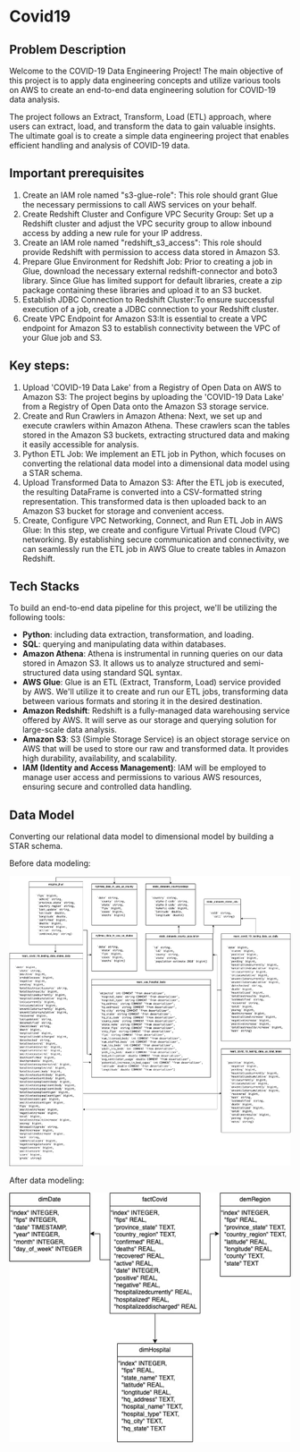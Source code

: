 # Covid19
## Problem Description

Welcome to the COVID-19 Data Engineering Project! The main objective of this project is to apply data engineering concepts and utilize various tools on AWS to create an end-to-end data engineering solution for COVID-19 data analysis.

The project follows an Extract, Transform, Load (ETL) approach, where users can extract, load, and transform the data to gain valuable insights. The ultimate goal is to create a simple data engineering project that enables efficient handling and analysis of COVID-19 data.

## Important prerequisites

1. Create an IAM role named "s3-glue-role": This role should grant Glue the necessary permissions to call AWS services on your behalf.
2. Create Redshift Cluster and Configure VPC Security Group: Set up a Redshift cluster and adjust the VPC security group to allow inbound access by adding a new rule for your IP address.
3. Create an IAM role named "redshift_s3_access": This role should provide Redshift with permission to access data stored in Amazon S3.
4. Prepare Glue Environment for Redshift Job: Prior to creating a job in Glue, download the necessary external redshift-connector and boto3 library. Since Glue has limited support for default libraries, create a zip package containing these libraries and upload it to an S3 bucket.
5. Establish JDBC Connection to Redshift Cluster:To ensure successful execution of a job, create a JDBC connection to your Redshift cluster.
6. Create VPC Endpoint for Amazon S3:It is essential to create a VPC endpoint for Amazon S3 to establish connectivity between the VPC of your Glue job and S3.

## Key steps:

1. Upload 'COVID-19 Data Lake' from a Registry of Open Data on AWS to Amazon S3: The project begins by uploading the 'COVID-19 Data Lake' from a Registry of Open Data onto the Amazon S3 storage service. 
2. Create and Run Crawlers in Amazon Athena: Next, we set up and execute crawlers within Amazon Athena. These crawlers scan the tables stored in the Amazon S3 buckets, extracting structured data and making it easily accessible for analysis.
3. Python ETL Job: We implement an ETL job in Python, which focuses on converting the relational data model into a dimensional data model using a STAR schema. 
4. Upload Transformed Data to Amazon S3: After the ETL job is executed, the resulting DataFrame is converted into a CSV-formatted string representation. This transformed data is then uploaded back to an Amazon S3 bucket for storage and convenient access.
5. Create, Configure VPC Networking, Connect, and Run ETL Job in AWS Glue: In this step, we create and configure Virtual Private Cloud (VPC) networking. By establishing secure communication and connectivity, we can seamlessly run the ETL job in AWS Glue to create tables in Amazon Redshift. 

## Tech Stacks

To build an end-to-end data pipeline for this project, we'll be utilizing the following tools:

- **Python**: including data extraction, transformation, and loading.
- **SQL**: querying and manipulating data within databases.
- **Amazon Athena**: Athena is instrumental in running queries on our data stored in Amazon S3. It allows us to analyze structured and semi-structured data using standard SQL syntax.
- **AWS Glue**: Glue is an ETL (Extract, Transform, Load) service provided by AWS. We'll utilize it to create and run our ETL jobs, transforming data between various formats and storing it in the desired destination.
- **Amazon Redshift**: Redshift is a fully-managed data warehousing service offered by AWS. It will serve as our storage and querying solution for large-scale data analysis.
- **Amazon S3**: S3 (Simple Storage Service) is an object storage service on AWS that will be used to store our raw and transformed data. It provides high durability, availability, and scalability.
- **IAM (Identity and Access Management)**: IAM will be employed to manage user access and permissions to various AWS resources, ensuring secure and controlled data handling.

## Data Model

Converting our relational data model to dimensional model by building a STAR schema.

Before data modeling:

![Example Image](https://github.com/umidmirzaev/Covid19/blob/main/images/before.jpg?raw=true)

After data modeling:

![Example Image](https://github.com/umidmirzaev/Covid19/blob/main/images/after.jpg?raw=true)



